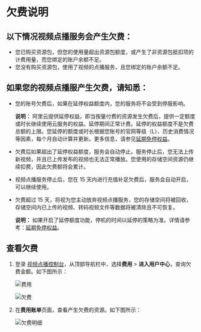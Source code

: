 # 欠费说明

## 以下情况视频点播服务会产生欠费：

-   您已购买资源包，但您的使用量超出资源包额度，或产生了非资源包抵扣项的计费用量，而您绑定的账户余额不足。
-   您没有购买资源包，使用了视频的点播服务，且您绑定的账户余额不足。

## 如果您的视频点播服产生欠费，请知悉：

-   您的账号欠费后，如果在延停权益额度内，您的服务将不会受到停服影响。

    **说明：** 阿里云提供延停权益，即当按量付费的资源发生欠费后，提供一定额度或时长继续使用云服务的权益。延停期间正常计费。延停的权益额度不是欠费总额的上限。您延停的额度或时长根据您账号的官网等级（L）、历史消费情况等因素，每个月自动计算并更新。更多信息，请参见[延期免停权益](https://help.aliyun.com/document_detail/190777.html)。

-   欠费后如果超出了延停权益额度，服务会自动停止。服务停止后，您无法上传新视频，并且已上传发布的视频也无法正常播放。您使用的存储空间资源仍继续扣费，因此欠费额将会累计。

-   视频点播服务停止后，您在 15 天内进行充值补足欠费后，服务会自动开启，可以继续使用。

-   欠费超过 15 天，将视为您主动放弃视频点播服务，您的存储空间将被回收，存储空间内已上传的视频、转码视频文件等数据将被清除且不可恢复。

    **说明：** 如果开启了延停额度功能，停机的时间以延停的策略为准。详情请参考：[延期免停权益](https://help.aliyun.com/document_detail/146735.html?spm=a2c81.fb365c1.0.0.7faa1127OrkqQx)。


## 查看欠费

1.  登录 [视频点播控制台](https://vod.console.aliyun.com)，从顶部导航栏中，选择**费用** \> **进入用户中心**，查询欠费金额。如下图所示：

    ![费用](https://static-aliyun-doc.oss-accelerate.aliyuncs.com/assets/img/zh-CN/4039176061/p186298.jpg)

    ![欠费](https://static-aliyun-doc.oss-accelerate.aliyuncs.com/assets/img/zh-CN/4039176061/p186304.jpg)

2.  在**费用账单**页面，查看产生欠费的资源。如下图所示：

    ![欠费明细](https://static-aliyun-doc.oss-accelerate.aliyuncs.com/assets/img/zh-CN/4039176061/p186307.jpg)


